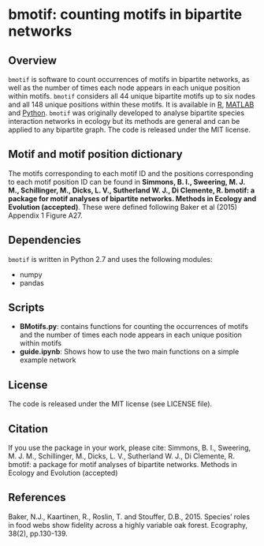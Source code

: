 # bmotif: counting motifs in bipartite networks

## Overview

`bmotif` is software to count occurrences of motifs in bipartite networks, as well as the number of times each node appears in each unique position within motifs. `bmotif` considers all 44 unique bipartite motifs up to six nodes and all 148 unique positions within these motifs. It is available in [R](https://github.com/SimmonsBI/bmotif-release), [MATLAB](https://github.com/SimmonsBI/bmotif-matlab) and [Python](https://github.com/SimmonsBI/bmotif-python). `bmotif` was originally developed to analyse bipartite species interaction networks in ecology but its methods are general and can be applied to any bipartite graph. The code is released under the MIT license.

## Motif and motif position dictionary
The motifs corresponding to each motif ID and the positions corresponding to each motif position ID can be found in **Simmons, B. I., Sweering, M. J. M., Schillinger, M., Dicks, L. V., Sutherland W. J., Di Clemente, R. bmotif: a package for motif analyses of bipartite networks. Methods in Ecology and Evolution (accepted)**. These were defined following Baker et al (2015) Appendix 1 Figure A27.

## Dependencies

`bmotif` is written in Python 2.7 and uses the following modules:
- numpy
- pandas

## Scripts
- **BMotifs.py**: contains functions for counting the occurrences of motifs and the number of times each node appears in each unique position within motifs
- **guide.ipynb**: Shows how to use the two main functions on a simple example network

## License
The code is released under the MIT license (see LICENSE file).

## Citation
If you use the package in your work, please cite:
Simmons, B. I., Sweering, M. J. M., Schillinger, M., Dicks, L. V., Sutherland W. J., Di Clemente, R. bmotif: a package for motif analyses of bipartite networks. Methods in Ecology and Evolution (accepted)

## References
Baker, N.J., Kaartinen, R., Roslin, T. and Stouffer, D.B., 2015. Species’ roles in food webs show fidelity across a highly variable oak forest. Ecography, 38(2), pp.130-139.
